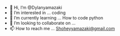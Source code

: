 - 👋 Hi, I’m @Dylanyamazaki
- 👀 I’m interested in ... coding
- 🌱 I’m currently learning ... How to code python
- 💞️ I’m looking to collaborate on ...
- 📫 How to reach me ... Shoheyyamazaki@gmail.com

<!---
Dylanyamazaki/Dylanyamazaki is a ✨ special ✨ repository because its `README.md` (this file) appears on your GitHub profile.
You can click the Preview link to take a look at your changes.
--->

